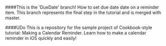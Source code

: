 ####This is the 'DueDate' branch!
How to set due date date on a reminder item.
This branch represents the final step in the tutorial and is merged with master.

####UDo
This is a repository for the sample project of Cookbook-style tutorial: Making a Calendar Reminder. Learn how to make a calendar reminder in iOS quickly and easily!